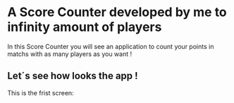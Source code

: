 # A Score Counter developed by me to infinity amount of players

In this Score Counter you will see an application to count your points in matchs with as many players as you want !

## Let´s see how looks the app ! 

This is the frist screen:

<img> 



